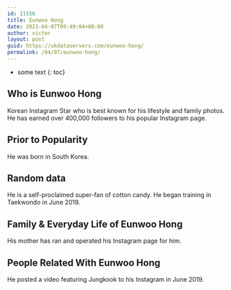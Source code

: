 ```yaml
---
id: 11556
title: Eunwoo Hong
date: 2021-04-07T09:49:04+00:00
author: victor
layout: post
guid: https://ukdataservers.com/eunwoo-hong/
permalink: /04/07/eunwoo-hong/
---
```


* some text
{: toc}


## Who is Eunwoo Hong



Korean Instagram Star who is best known for his lifestyle and family photos. He has earned over 400,000 followers to his popular Instagram page.

                
                
                
## Prior to Popularity



He was born in South Korea.

                
                
                
## Random data



He is a self-proclaimed super-fan of cotton candy. He began training in Taekwondo in June 2019.

                
                
                
## Family & Everyday Life of Eunwoo Hong



His mother has ran and operated his Instagram page for him.

                
                
                
## People Related With Eunwoo Hong



He posted a video featuring Jungkook to his Instagram in June 2019.

                
              
            
          
          
          